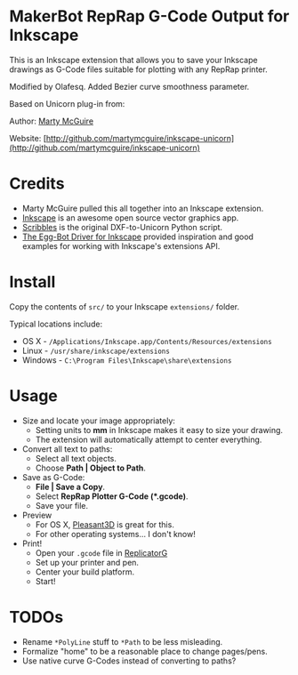 MakerBot RepRap G-Code Output for Inkscape
===========================================

This is an Inkscape extension that allows you to save your Inkscape drawings as
G-Code files suitable for plotting with any RepRap printer. 

Modified by Olafesq. Added Bezier curve smoothness parameter.


Based on Unicorn plug-in from:

Author: [Marty McGuire](http://github.com/martymcguire)

Website: [http://github.com/martymcguire/inkscape-unicorn](http://github.com/martymcguire/inkscape-unicorn)

Credits
=======

* Marty McGuire pulled this all together into an Inkscape extension.
* [Inkscape](http://www.inkscape.org/) is an awesome open source vector graphics app.
* [Scribbles](https://github.com/makerbot/Makerbot/tree/master/Unicorn/Scribbles%20Scripts) is the original DXF-to-Unicorn Python script.
* [The Egg-Bot Driver for Inkscape](http://code.google.com/p/eggbotcode/) provided inspiration and good examples for working with Inkscape's extensions API.

Install
=======

Copy the contents of `src/` to your Inkscape `extensions/` folder.

Typical locations include:

* OS X - `/Applications/Inkscape.app/Contents/Resources/extensions`
* Linux - `/usr/share/inkscape/extensions`
* Windows - `C:\Program Files\Inkscape\share\extensions`

Usage
=====

* Size and locate your image appropriately:
	* Setting units to **mm** in Inkscape makes it easy to size your drawing.
	* The extension will automatically attempt to center everything.
* Convert all text to paths:
	* Select all text objects.
	* Choose **Path | Object to Path**.
* Save as G-Code:
	* **File | Save a Copy**.
	* Select **RepRap Plotter G-Code (\*.gcode)**.
	* Save your file.
* Preview
	* For OS X, [Pleasant3D](http://www.pleasantsoftware.com/developer/pleasant3d/index.shtml) is great for this.
	* For other operating systems... I don't know!
* Print!
	* Open your `.gcode` file in [ReplicatorG](http://replicat.org/)
	* Set up your printer and pen.
	* Center your build platform.
	* Start!

TODOs
=====

* Rename `*PolyLine` stuff to `*Path` to be less misleading.
* Formalize "home" to be a reasonable place to change pages/pens.
* Use native curve G-Codes instead of converting to paths?

